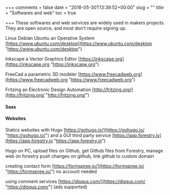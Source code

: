 +++
comments = false
date = "2018-05-30T13:39:52+00:00"
slug = ""
title = "Softwares and web"
toc = true

+++
 These softwares and web services are widely used in makers projects. They are open source,  and most don't require signing up.

Linux Debian Ubuntu an Operative System [https://www.ubuntu.com/desktop](https://www.ubuntu.com/desktop "https://www.ubuntu.com/desktop")

Inkscape a Vector Graphics Editor [https://inkscape.org](https://inkscape.org "https://inkscape.org")

FreeCad a parametric 3D modeler [https://www.freecadweb.org](https://www.freecadweb.org "https://www.freecadweb.org")

Fritzing an Electronic Design Automation [http://fritzing.org/](http://fritzing.org/ "http://fritzing.org/")

#### Saas

#### Websites

Statics websites with Hugo [https://gohugo.io/](https://gohugo.io/ "https://gohugo.io/") and a GUI third party service [https://app.forestry.io](https://app.forestry.io "https://app.forestry.io")

Hugo  on PC, upload files on Github, get Github files from Forestry, manage  web on forestry push changes on github, link github to custom domain

creating contact form [https://formspree.io/](https://formspree.io/ "https://formspree.io/") no account needed

using comment services [https://disqus.com/](https://disqus.com/ "https://disqus.com/") (ads supported)